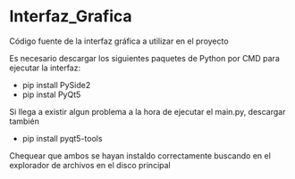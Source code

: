# Interfaz_Grafica
Código fuente de la interfaz gráfica a utilizar en el proyecto

Es necesario descargar los siguientes paquetes de Python por CMD para ejecutar la interfaz:
 
  - pip install PySide2
  - pip instal PyQt5

Si llega a existir algun problema a la hora de ejecutar el main.py, descargar también 
  
  - pip install pyqt5-tools

Chequear que ambos se hayan instaldo correctamente buscando en el explorador de archivos en el disco principal

